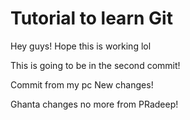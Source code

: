 # Tutorial to learn Git
Hey guys! Hope this is working lol

This is going to be in the second commit!

Commit from my pc
New changes!

Ghanta changes no more from PRadeep!